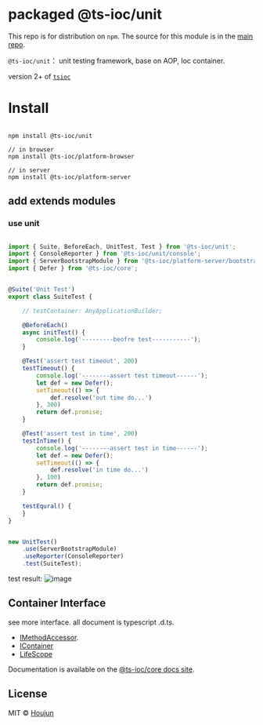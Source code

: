 # packaged @ts-ioc/unit

This repo is for distribution on `npm`. The source for this module is in the
[main repo](https://github.com/zhouhoujun/tsioc).

`@ts-ioc/unit`： unit testing framework, base on AOP, Ioc container.

version 2+ of [`tsioc`](https://www.npmjs.com/zhouhoujun/package/tsioc)
# Install

```shell

npm install @ts-ioc/unit

// in browser
npm install @ts-ioc/platform-browser

// in server
npm install @ts-ioc/platform-server
```

## add extends modules

### use unit


```ts

import { Suite, BeforeEach, UnitTest, Test } from '@ts-ioc/unit';
import { ConsoleReporter } from '@ts-ioc/unit/console';
import { ServerBootstrapModule } from '@ts-ioc/platform-server/bootstrap';
import { Defer } from '@ts-ioc/core';


@Suite('Unit Test')
export class SuiteTest {

    // testContainer: AnyApplicationBuilder;

    @BeforeEach()
    async initTest() {
        console.log('---------beofre test-----------');
    }

    @Test('assert test timeout', 200)
    testTimeout() {
        console.log('--------assert test timeout------');
        let def = new Defer();
        setTimeout(() => {
            def.resolve('out time do...')
        }, 300)
        return def.promise;
    }

    @Test('assert test in time', 200)
    testInTime() {
        console.log('--------assert test in time------');
        let def = new Defer();
        setTimeout(() => {
            def.resolve('in time do...')
        }, 100)
        return def.promise;
    }

    testEqural() {
    }
}


new UnitTest()
    .use(ServerBootstrapModule)
    .useReporter(ConsoleReporter)
    .test(SuiteTest);


```

test result:
![image](https://github.com/zhouhoujun/tsioc/tree/master/packages/unit/console/assets/ConsoleReport.jpg)

## Container Interface

see more interface. all document is typescript .d.ts.

* [IMethodAccessor](https://github.com/zhouhoujun/tsioc/blob/master/packages/core/src/IMethodAccessor.ts).
* [IContainer](https://github.com/zhouhoujun/tsioc/blob/master/packages/core/src/IContainer.ts)
* [LifeScope](https://github.com/zhouhoujun/tsioc/blob/master/packages/core/src/LifeScope.ts)

Documentation is available on the
[@ts-ioc/core docs site](https://github.com/zhouhoujun/tsioc).

## License

MIT © [Houjun](https://github.com/zhouhoujun/)